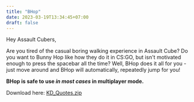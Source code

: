 ```yaml
---
title: "BHop"
date: 2023-03-19T13:34:45+07:00
draft: false
---
```


Hey Assault Cubers,

Are you tired of the casual boring walking experience in Assault Cube? Do you want to Bunny Hop like how they do it in CS:GO, but isn't motivated enough to press the spacebar all the time? Well, BHop does it all for you - just move around and BHop will automatically, repeatedly jump for you!

**BHop is safe to use *in most cases* in multiplayer mode.**

Download here:
[KD_Quotes.zip](/bin/BHop.zip)